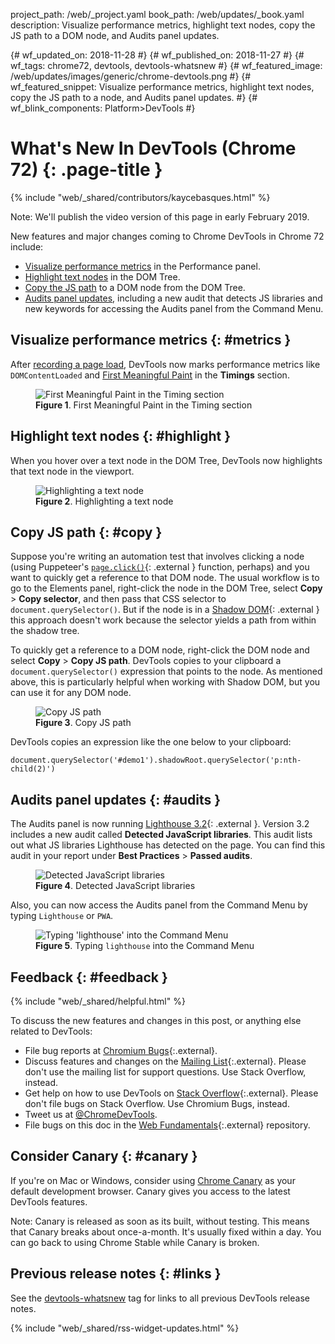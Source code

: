 project_path: /web/_project.yaml
book_path: /web/updates/_book.yaml
description: Visualize performance metrics, highlight text nodes, copy the JS path to a DOM node, and Audits panel updates.

{# wf_updated_on: 2018-11-28 #}
{# wf_published_on: 2018-11-27 #}
{# wf_tags: chrome72, devtools, devtools-whatsnew #}
{# wf_featured_image: /web/updates/images/generic/chrome-devtools.png #}
{# wf_featured_snippet: Visualize performance metrics, highlight text nodes, copy the JS path to a node, and Audits panel updates. #}
{# wf_blink_components: Platform>DevTools #}

# What's New In DevTools (Chrome 72) {: .page-title }

{% include "web/_shared/contributors/kaycebasques.html" %}

Note: We'll publish the video version of this page in early February 2019.

New features and major changes coming to Chrome DevTools in Chrome 72 include:

* [Visualize performance metrics](#metrics) in the Performance panel.
* [Highlight text nodes](#highlight) in the DOM Tree.
* [Copy the JS path](#copy) to a DOM node from the DOM Tree.
* [Audits panel updates](#audits), including a new audit that detects JS libraries and new
  keywords for accessing the Audits panel from the Command Menu.

## Visualize performance metrics {: #metrics }

[FMP]: /web/fundamentals/performance/user-centric-performance-metrics#first_meaningful_paint_and_hero_element_timing

After [recording a page load](/web/tools/chrome-devtools/speed/get-started), DevTools now
marks performance metrics like `DOMContentLoaded` and [First Meaningful Paint][FMP] in the **Timings** section.

<figure>
  <img src="/web/updates/images/2018/11/metrics.png"
       alt="First Meaningful Paint in the Timing section"/>
  <figcaption>
    <b>Figure 1</b>. First Meaningful Paint in the Timing section
  </figcaption>
</figure>

## Highlight text nodes {: #highlight }

When you hover over a text node in the DOM Tree, DevTools now highlights that text node
in the viewport.

<figure>
  <img src="/web/updates/images/2018/11/text.png"
       alt="Highlighting a text node"/>
  <figcaption>
    <b>Figure 2</b>. Highlighting a text node
  </figcaption>
</figure>

## Copy JS path {: #copy }

[click]: https://pptr.dev/#?product=Puppeteer&version=v1.9.0&show=api-pageclickselector-options
[shadow]: /web/fundamentals/web-components/shadowdom

Suppose you're writing an automation test that involves clicking a node (using Puppeteer's
[`page.click()`][click]{: .external } function, perhaps) and you want to quickly get a reference
to that DOM node. The usual workflow is to go to the Elements panel, right-click the node in the
DOM Tree, select **Copy** > **Copy selector**, and then pass that CSS selector to
`document.querySelector()`. But if the node is in a [Shadow DOM][shadow]{: .external }
this approach doesn't work because the selector yields a path from within the shadow tree.

To quickly get a reference to a DOM node, right-click the DOM node and select
**Copy** > **Copy JS path**. DevTools copies to your clipboard a `document.querySelector()`
expression that points to the node. As mentioned above, this is particularly helpful when
working with Shadow DOM, but you can use it for any DOM node.

<figure>
  <img src="/web/updates/images/2018/11/copyjs.png"
       alt="Copy JS path"/>
  <figcaption>
    <b>Figure 3</b>. Copy JS path
  </figcaption>
</figure>

DevTools copies an expression like the one below to your clipboard:

    document.querySelector('#demo1').shadowRoot.querySelector('p:nth-child(2)')

## Audits panel updates {: #audits }

[lighthouse]: https://github.com/GoogleChrome/lighthouse/releases/tag/v3.2.0

The Audits panel is now running [Lighthouse 3.2][lighthouse]{: .external }. Version
3.2 includes a new audit called **Detected JavaScript libraries**. This audit
lists out what JS libraries Lighthouse has detected on the page. You can find this audit
in your report under **Best Practices** > **Passed audits**.

<figure>
  <img src="/web/updates/images/2018/11/libs.png"
       alt="Detected JavaScript libraries"/>
  <figcaption>
    <b>Figure 4</b>. Detected JavaScript libraries
  </figcaption>
</figure>

Also, you can now access the Audits panel from the Command Menu by typing `Lighthouse` or `PWA`.

<figure>
  <img src="/web/updates/images/2018/11/lighthouse.png"
       alt="Typing 'lighthouse' into the Command Menu"/>
  <figcaption>
    <b>Figure 5</b>. Typing <code>lighthouse</code> into the Command Menu
  </figcaption>
</figure>

## Feedback {: #feedback }

[ML]: https://groups.google.com/forum/#!forum/google-chrome-developer-tools
[WF]: https://github.com/google/webfundamentals/issues/new
[SO]: https://stackoverflow.com/questions/tagged/google-chrome-devtools

{% include "web/_shared/helpful.html" %}

To discuss the new features and changes in this post, or anything else related to DevTools:

* File bug reports at [Chromium Bugs](https://crbug.com){:.external}.
* Discuss features and changes on the [Mailing List][ML]{:.external}. Please don't use the mailing
  list for support questions. Use Stack Overflow, instead.
* Get help on how to use DevTools on [Stack Overflow][SO]{:.external}. Please don't file bugs
  on Stack Overflow. Use Chromium Bugs, instead.
* Tweet us at [@ChromeDevTools](https://twitter.com/chromedevtools).
* File bugs on this doc in the [Web Fundamentals][WF]{:.external} repository.

## Consider Canary {: #canary }

[canary]: https://www.google.com/chrome/browser/canary.html

If you're on Mac or Windows, consider using [Chrome Canary][canary] as your default
development browser. Canary gives you access to the latest DevTools features.

Note: Canary is released as soon as its built, without testing. This means that Canary
breaks about once-a-month. It's usually fixed within a day. You can go back to using Chrome
Stable while Canary is broken.

## Previous release notes {: #links }

[tag]: /web/updates/tags/devtools-whatsnew

See the [devtools-whatsnew][tag] tag for links to all previous DevTools
release notes.

{% include "web/_shared/rss-widget-updates.html" %}
